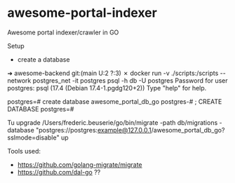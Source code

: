 # awesome-portal-indexer
Awesome portal indexer/crawler in GO

Setup
- create a database

➜  awesome-backend git:(main U:2 ?:3) ✗ docker run -v ./scripts:/scripts --network postgres_net -it postgres psql -h db -U postgres
Password for user postgres: 
psql (17.4 (Debian 17.4-1.pgdg120+2))
Type "help" for help.

postgres=# create database awesome_portal_db_go
postgres-# ;
CREATE DATABASE
postgres=# 

Tu upgrade
/Users/frederic.beuserie/go/bin/migrate -path db/migrations -database "postgres://postgres:example@127.0.0.1/awesome_portal_db_go?sslmode=disable" up





Tools used:
- https://github.com/golang-migrate/migrate
- https://github.com/dal-go ??

